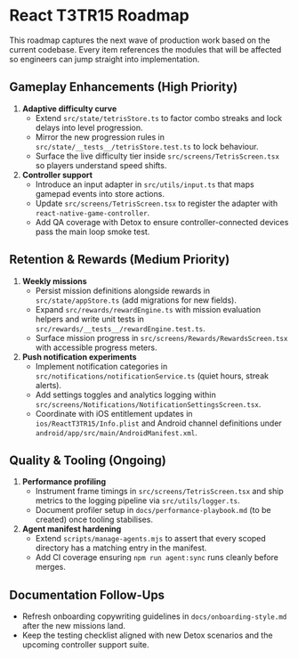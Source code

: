 # React T3TR15 Roadmap

This roadmap captures the next wave of production work based on the current codebase. Every item references the
modules that will be affected so engineers can jump straight into implementation.

## Gameplay Enhancements (High Priority)

1. **Adaptive difficulty curve**
   - Extend `src/state/tetrisStore.ts` to factor combo streaks and lock delays into level progression.
   - Mirror the new progression rules in `src/state/__tests__/tetrisStore.test.ts` to lock behaviour.
   - Surface the live difficulty tier inside `src/screens/TetrisScreen.tsx` so players understand speed shifts.
2. **Controller support**
   - Introduce an input adapter in `src/utils/input.ts` that maps gamepad events into store actions.
   - Update `src/screens/TetrisScreen.tsx` to register the adapter with `react-native-game-controller`.
   - Add QA coverage with Detox to ensure controller-connected devices pass the main loop smoke test.

## Retention & Rewards (Medium Priority)

1. **Weekly missions**
   - Persist mission definitions alongside rewards in `src/state/appStore.ts` (add migrations for new fields).
   - Expand `src/rewards/rewardEngine.ts` with mission evaluation helpers and write unit tests in
     `src/rewards/__tests__/rewardEngine.test.ts`.
   - Surface mission progress in `src/screens/Rewards/RewardsScreen.tsx` with accessible progress meters.
2. **Push notification experiments**
   - Implement notification categories in `src/notifications/notificationService.ts` (quiet hours, streak alerts).
   - Add settings toggles and analytics logging within `src/screens/Notifications/NotificationSettingsScreen.tsx`.
   - Coordinate with iOS entitlement updates in `ios/ReactT3TR15/Info.plist` and Android channel definitions under
     `android/app/src/main/AndroidManifest.xml`.

## Quality & Tooling (Ongoing)

1. **Performance profiling**
   - Instrument frame timings in `src/screens/TetrisScreen.tsx` and ship metrics to the logging pipeline via
     `src/utils/logger.ts`.
   - Document profiler setup in `docs/performance-playbook.md` (to be created) once tooling stabilises.
2. **Agent manifest hardening**
   - Extend `scripts/manage-agents.mjs` to assert that every scoped directory has a matching entry in the manifest.
   - Add CI coverage ensuring `npm run agent:sync` runs cleanly before merges.

## Documentation Follow-Ups

- Refresh onboarding copywriting guidelines in `docs/onboarding-style.md` after the new missions land.
- Keep the testing checklist aligned with new Detox scenarios and the upcoming controller support suite.
